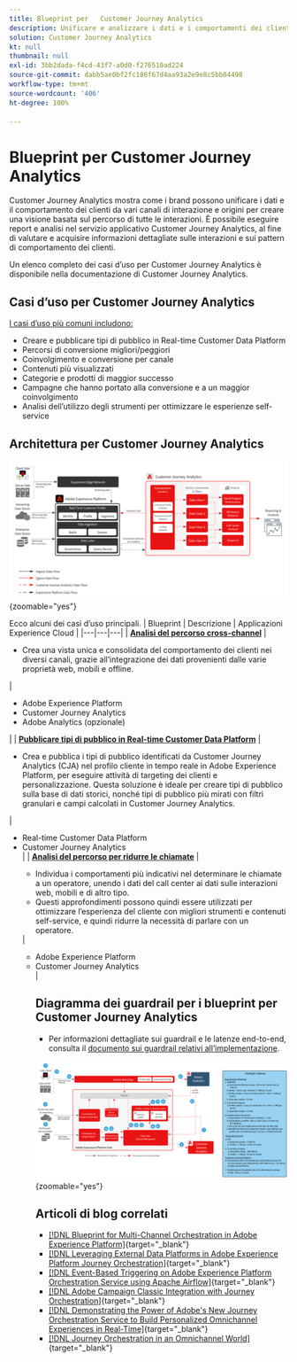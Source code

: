 ```yaml
---
title: Blueprint per   Customer Journey Analytics
description: Unificare e analizzare i dati e i comportamenti dei clienti da tutto il percorso del cliente
solution: Customer Journey Analytics
kt: null
thumbnail: null
exl-id: 3bb2dada-f4cd-43f7-a0d0-f276510ad224
source-git-commit: dabb5ae0bf2fc186f67d4aa93a2e9e8c5bb04498
workflow-type: tm+mt
source-wordcount: '406'
ht-degree: 100%

---
```


# Blueprint per   Customer Journey Analytics

Customer Journey Analytics mostra come i brand possono unificare i dati e il comportamento dei clienti da vari canali di interazione e origini per creare una visione basata sul percorso di tutte le interazioni. È possibile eseguire report e analisi nel servizio applicativo Customer Journey Analytics, al fine di valutare e acquisire informazioni dettagliate sulle interazioni e sui pattern di comportamento dei clienti.

Un elenco completo dei casi d’uso per Customer Journey Analytics è disponibile nella documentazione di Customer Journey Analytics.

## Casi d’uso per Customer Journey Analytics

[I casi d’uso più comuni includono:](https://experienceleague.adobe.com/docs/analytics-platform/using/cja-usecases/cja-usecases.html?lang=it)

* Creare e pubblicare tipi di pubblico in Real-time Customer Data Platform
* Percorsi di conversione migliori/peggiori
* Coinvolgimento e conversione per canale
* Contenuti più visualizzati
* Categorie e prodotti di maggior successo
* Campagne che hanno portato alla conversione e a un maggior coinvolgimento
* Analisi dell’utilizzo degli strumenti per ottimizzare le esperienze self-service

## Architettura per Customer Journey Analytics

![Diagramma dell’architettura](assets/CJA.svg){zoomable=&quot;yes&quot;}

Ecco alcuni dei casi d’uso principali.
| Blueprint | Descrizione | Applicazioni Experience Cloud |
|---|---|---|
| **[Analisi del percorso cross-channel](https://experienceleague.adobe.com/docs/analytics-platform/using/cja-usecases/cross-channel.html?lang=it)**  | <ul><li>Crea una vista unica e consolidata del comportamento dei clienti nei diversi canali, grazie all’integrazione dei dati provenienti dalle varie proprietà web, mobili e offline.</li></ul> | <ul><li>Adobe Experience Platform</li><li>Customer Journey Analytics</li><li>Adobe Analytics (opzionale)</li></ul>|
| **[Pubblicare tipi di pubblico in Real-time Customer Data Platform](https://experienceleague.adobe.com/docs/analytics-platform/using/cja-components/audiences/publish.html?lang=it)** | <ul><li>Crea e pubblica i tipi di pubblico identificati da Customer Journey Analytics (CJA) nel profilo cliente in tempo reale in Adobe Experience Platform, per eseguire attività di targeting dei clienti e personalizzazione. Questa soluzione è ideale per creare tipi di pubblico sulla base di dati storici, nonché tipi di pubblico più mirati con filtri granulari e campi calcolati in Customer Journey Analytics.</li></ul> | <ul><li>Real-time Customer Data Platform</li><li>Customer Journey Analytics</li> |
| **[Analisi del percorso per ridurre le chiamate](https://experienceleague.adobe.com/docs/analytics-platform/using/cja-usecases/call-center.html?lang=it)** | <ul><li>Individua i comportamenti più indicativi nel determinare le chiamate a un operatore, unendo i dati del call center ai dati sulle interazioni web, mobili e di altro tipo.</li><li>Questi approfondimenti possono quindi essere utilizzati per ottimizzare l’esperienza del cliente con migliori strumenti e contenuti self-service, e quindi ridurre la necessità di parlare con un operatore.  </li></ul> | <ul><li>Adobe Experience Platform</li><li>Customer Journey Analytics</li> |

## Diagramma dei guardrail per i blueprint per Customer Journey Analytics

* Per informazioni dettagliate sui guardrail e le latenze end-to-end, consulta il [documento sui guardrail relativi all’implementazione](../experience-platform/deployment/guardrails.md).

![Diagramma del guardrail](../experience-platform/assets/CJA_guardrails.svg){zoomable=&quot;yes&quot;}

## Articoli di blog correlati

* [[!DNL Blueprint for Multi-Channel Orchestration in Adobe Experience Platform]](https://medium.com/adobetech/blueprint-for-multi-channel-orchestration-in-adobe-experience-platform-c68317e94184){target="_blank"}
* [[!DNL Leveraging External Data Platforms in Adobe Experience Platform Journey Orchestration]](https://medium.com/adobetech/leveraging-external-data-platforms-in-adobe-experience-platform-journey-orchestration-54fc6134fe17){target="_blank"}
* [[!DNL Event-Based Triggering on Adobe Experience Platform Orchestration Service using Apache Airflow]](https://medium.com/adobetech/event-based-triggering-on-adobe-experience-platform-orchestration-service-using-apache-airflow-8607b28251f1){target="_blank"}
* [[!DNL Adobe Campaign Classic Integration with Journey Orchestration]](https://medium.com/adobetech/adobe-campaign-classic-integration-with-journey-orchestration-ae577653281){target="_blank"}
* [[!DNL Demonstrating the Power of Adobe's New Journey Orchestration Service to Build Personalized Omnichannel Experiences in Real-Time]](https://medium.com/adobetech/demonstrating-the-power-of-adobes-new-journey-orchestration-service-to-build-personalized-aa60d88cd34){target="_blank"}
* [[!DNL Journey Orchestration in an Omnichannel World]](https://medium.com/adobetech/journey-orchestration-in-an-omnichannel-world-3a2d32d556d9){target="_blank"}
